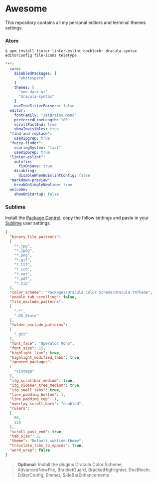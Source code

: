 # Awesome

This repository contains all my personal editors and terminal themes settings.

### Atom

```shell
$ apm install linter linter-eslint docblockr dracula-syntax editorconfig file-icons teletype
```

```yaml
"*":
  core:
    disabledPackages: [
      "whitespace"
    ]
    themes: [
      "one-dark-ui"
      "dracula-syntax"
    ]
    useTreeSitterParsers: false
  editor:
    fontFamily: "JetBrains Mono"
    preferredLineLength: 100
    scrollPastEnd: true
    showInvisibles: true
  "find-and-replace":
    useRipgrep: true
  "fuzzy-finder":
    scoringSystem: "fast"
    useRipGrep: true
  "linter-eslint":
    autofix:
      fixOnSave: true
    disabling:
      disableWhenNoEslintConfig: false
  "markdown-preview":
    breakOnSingleNewline: true
  welcome:
    showOnStartup: false
```

### Sublime

Install the [Package Control](https://packagecontrol.io/installation), copy the follow settings and paste in your [Sublime](https://sublimetext.com) user settings.

```json
{
  "binary_file_pattenrs":
  [
    "*.jpg",
    "*.jpeg",
    "*.png",
    "*.gif",
    "*.ttf",
    "*.ico",
    "*.eot",
    "*.pdf",
    "*.zip"
  ],
  "color_scheme": "Packages/Dracula Color Scheme/Dracula.tmTheme",
  "enable_tab_scrolling": false,
  "file_exclude_patterns":
  [
    "~*",
    ".DS_Store"
  ],
  "folder_exclude_patterns":
  [
    ".git"
  ],
  "font_face": "Operator Mono",
  "font_size": 15,
  "highlight_line": true,
  "highlight_modified_tabs": true,
  "ignored_packages":
  [
    "Vintage"
  ],
  "itg_scrollbar_medium": true,
  "itg_sidebar_tree_medium": true,
  "itg_small_tabs": true,
  "line_padding_bottom": 1,
  "line_padding_top": 1,
  "overlay_scroll_bars": "enabled",
  "rulers":
  [
    80,
    120
  ],
  "scroll_past_end": true,
  "tab_size": 2,
  "theme": "Default.sublime-theme",
  "translate_tabs_to_spaces": true,
  "word_wrap": false
}
```

> **Optional**: Install the plugins Dracula Color Scheme, AdvancedNewFile, BracketGuard, BracketHighlighter, DocBlockr, EditorConfig, Emmet, SideBarEnhancements
